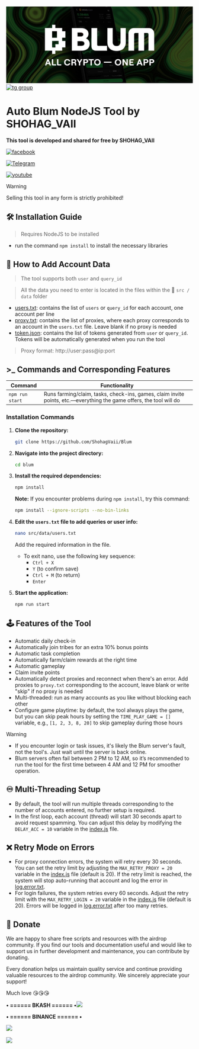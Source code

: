 ![Blum banner](https://raw.githubusercontent.com/zuydd/image/main/blum.jpeg)
[![tg group](https://i.postimg.cc/W3nGgQcy/IMG-20241019-145949.png)](https://t.me/FAKETECHBD)
# Auto Blum NodeJS Tool by SHOHAG_VAII

**This tool is developed and shared for free by SHOHAG_VAII**


[![facebook](https://i.postimg.cc/tJKLPZjD/facebook-logo-facebook-icon-transparent-free-png-removebg-preview.png)](https://www.facebook.com/shohag.vai.ofc)

[![Telegram](https://i.postimg.cc/Y0r70mtF/images-removebg-preview.png)](https://t.me/FAKE_TECH_BD)

[![youtube](https://i.postimg.cc/Wz8pTcJs/360-F-474059464-qld-Yuzxa-UWEw-NTt-YBJ44-VN89-ARu-Fkt-HW-removebg-preview.png)](https://youtube.com/@faketechbd?si=jhMd3kSsKXeBWThd)

> [!WARNING]  
> Selling this tool in any form is strictly prohibited!

## 🛠️ Installation Guide

> Requires NodeJS to be installed

- run the command `npm install` to install the necessary libraries

## 💾 How to Add Account Data

> The tool supports both `user` and `query_id`

> All the data you need to enter is located in the files within the 📁 `src / data` folder

- [users.txt](src/data/users.txt): contains the list of `users` or `query_id` for each account, one account per line
- [proxy.txt](src/data/proxy.txt): contains the list of proxies, where each proxy corresponds to an account in the `users.txt` file. Leave blank if no proxy is needed
- [token.json](src/data/token.json): contains the list of tokens generated from `user` or `query_id`. Tokens will be automatically generated when you run the tool

> Proxy format: http://user:pass@ip:port

## >_ Commands and Corresponding Features

| Command          | Functionality                                                                                                                                       |
| ---------------- | --------------------------------------------------------------------------------------------------------------------------------------------------- |
| `npm run start`  | Runs farming/claim, tasks, check-ins, games, claim invite points, etc.—everything the game offers, the tool will do                                  |

### Installation Commands

1. **Clone the repository:**
   ```bash
   git clone https://github.com/ShohagVaii/Blum
   ```

2. **Navigate into the project directory:**
   ```bash
   cd blum
   ```

3. **Install the required dependencies:**
   ```bash
   npm install
   ```

   **Note:** If you encounter problems during `npm install`, try this command:
   ```bash
   npm install --ignore-scripts --no-bin-links
   ```

4. **Edit the `users.txt` file to add queries or user info:**
   ```bash
   nano src/data/users.txt
   ```

   Add the required information in the file.

   - To exit nano, use the following key sequence:
     - `Ctrl + X`
     - `Y` (to confirm save)
     - `Ctrl + M` (to return)
     - `Enter`

5. **Start the application:**
   ```bash
   npm run start
   ```

## 🕹️ Features of the Tool

- Automatic daily check-in
- Automatically join tribes for an extra 10% bonus points
- Automatic task completion
- Automatically farm/claim rewards at the right time
- Automatic gameplay
- Claim invite points
- Automatically detect proxies and reconnect when there's an error. Add proxies to `proxy.txt` corresponding to the account, leave blank or write "skip" if no proxy is needed
- Multi-threaded: run as many accounts as you like without blocking each other
- Configure game playtime: by default, the tool always plays the game, but you can skip peak hours by setting the `TIME_PLAY_GAME = []` variable, e.g., `[1, 2, 3, 8, 20]` to skip gameplay during those hours

> [!WARNING]  
> - If you encounter login or task issues, it's likely the Blum server's fault, not the tool's. Just wait until the server is back online.
> - Blum servers often fail between 2 PM to 12 AM, so it’s recommended to run the tool for the first time between 4 AM and 12 PM for smoother operation.

## ♾ Multi-Threading Setup

- By default, the tool will run multiple threads corresponding to the number of accounts entered, no further setup is required.
- In the first loop, each account (thread) will start 30 seconds apart to avoid request spamming. You can adjust this delay by modifying the `DELAY_ACC = 10` variable in the [index.js](src/run/index.js) file.

## ❌ Retry Mode on Errors

- For proxy connection errors, the system will retry every 30 seconds. You can set the retry limit by adjusting the `MAX_RETRY_PROXY = 20` variable in the [index.js](src/run/index.js) file (default is 20). If the retry limit is reached, the system will stop auto-running that account and log the error in [log.error.txt](src/data/log.error.txt).
- For login failures, the system retries every 60 seconds. Adjust the retry limit with the `MAX_RETRY_LOGIN = 20` variable in the [index.js](src/run/index.js) file (default is 20). Errors will be logged in [log.error.txt](src/data/log.error.txt) after too many retries.


## 🎁 Donate

We are happy to share free scripts and resources with the airdrop community. If you find our tools and documentation useful and would like to support us in further development and maintenance, you can contribute by donating.

Every donation helps us maintain quality service and continue providing valuable resources to the airdrop community. We sincerely appreciate your support!

Much love 😘😘😘

 **•       ====== BKASH ====== •**![](https://i.postimg.cc/nLp92XLR/IMG-20241019-141230.jpg)

**•        ====== BINANCE ====== •**


![](https://i.postimg.cc/gjDTwXrC/IMG-20241019-140038.png)

[![](https://i.postimg.cc/66YcvNMx/Purple-Yellow-Black-Neon-Sci-Fi-You-Tube-Banner-removebg-preview.png)](https://t.me/FAKE_TECH_BD)
